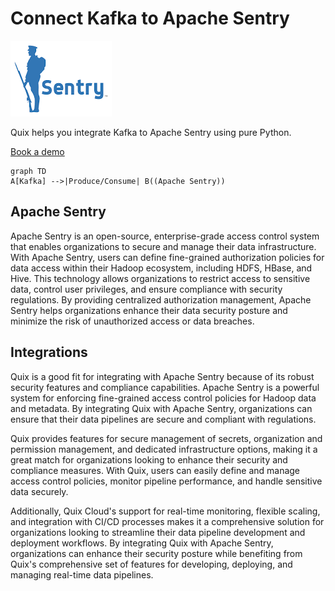 # Connect Kafka to Apache Sentry

![](./images/logo_1.jpg)

Quix helps you integrate Kafka to Apache Sentry using pure Python.

<div>
<a class="md-button md-button--primary" href="https://share.hsforms.com/1iW0TmZzKQMChk0lxd_tGiw4yjw2?__hstc=175542013.2303933fbd746c0ac86d9ccbe9bc9100.1728383268831.1729603416735.1729620918855.31&__hssc=175542013.1.1729620918855&__hsfp=2132701734" target="_blank" style="margin-right:.5rem;">Book a demo</a>
<br/>
</div>

```mermaid
graph TD
A[Kafka] -->|Produce/Consume| B((Apache Sentry))
```

## Apache Sentry

Apache Sentry is an open-source, enterprise-grade access control system that enables organizations to secure and manage their data infrastructure. With Apache Sentry, users can define fine-grained authorization policies for data access within their Hadoop ecosystem, including HDFS, HBase, and Hive. This technology allows organizations to restrict access to sensitive data, control user privileges, and ensure compliance with security regulations. By providing centralized authorization management, Apache Sentry helps organizations enhance their data security posture and minimize the risk of unauthorized access or data breaches.

## Integrations

Quix is a good fit for integrating with Apache Sentry because of its robust security features and compliance capabilities. Apache Sentry is a powerful system for enforcing fine-grained access control policies for Hadoop data and metadata. By integrating Quix with Apache Sentry, organizations can ensure that their data pipelines are secure and compliant with regulations.

Quix provides features for secure management of secrets, organization and permission management, and dedicated infrastructure options, making it a great match for organizations looking to enhance their security and compliance measures. With Quix, users can easily define and manage access control policies, monitor pipeline performance, and handle sensitive data securely.

Additionally, Quix Cloud's support for real-time monitoring, flexible scaling, and integration with CI/CD processes makes it a comprehensive solution for organizations looking to streamline their data pipeline development and deployment workflows. By integrating Quix with Apache Sentry, organizations can enhance their security posture while benefiting from Quix's comprehensive set of features for developing, deploying, and managing real-time data pipelines.

